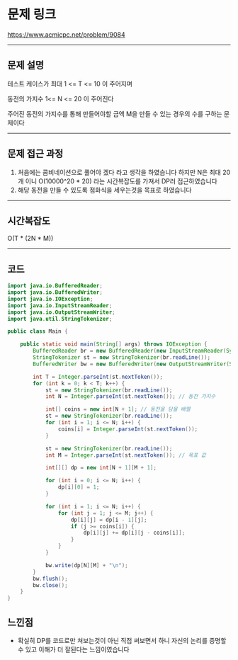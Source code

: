 # 문제 링크

https://www.acmicpc.net/problem/9084

---

## 문제 설명

테스트 케이스가 최대 1 <= T <= 10 이 주어지며

동전의 가지수 1<= N <= 20 이 주어진다

주어진 동전의 가지수를 통해 만들어야할 금액 M을 만들 수 있는 경우의 수를 구하는 문제이다

---


## 문제 접근 과정

1. 처음에는 콤비네이션으로 풀어야 겠다 라고 생각을 하였습니다 하지만 N은 최대 20개 이니 O(10000^20 * 20) 라는 시간복잡도를 가져서 DP러 접근하였습니다 
2. 해당 동전을 만들 수 있도록 점화식을 세우는것을 목표로 하였습니다
---


## 시간복잡도

O(T * (2N * M)) 

---

## 코드
```java
import java.io.BufferedReader;
import java.io.BufferedWriter;
import java.io.IOException;
import java.io.InputStreamReader;
import java.io.OutputStreamWriter;
import java.util.StringTokenizer;

public class Main {

	public static void main(String[] args) throws IOException {
		BufferedReader br = new BufferedReader(new InputStreamReader(System.in));
		StringTokenizer st = new StringTokenizer(br.readLine());
		BufferedWriter bw = new BufferedWriter(new OutputStreamWriter(System.out));

		int T = Integer.parseInt(st.nextToken());
		for (int k = 0; k < T; k++) {
			st = new StringTokenizer(br.readLine());
			int N = Integer.parseInt(st.nextToken()); // 동전 가지수

			int[] coins = new int[N + 1]; // 동전을 담을 배열
			st = new StringTokenizer(br.readLine());
			for (int i = 1; i <= N; i++) {
				coins[i] = Integer.parseInt(st.nextToken());
			}

			st = new StringTokenizer(br.readLine());
			int M = Integer.parseInt(st.nextToken()); // 목표 값

			int[][] dp = new int[N + 1][M + 1];

			for (int i = 0; i <= N; i++) {
				dp[i][0] = 1;
			}

			for (int i = 1; i <= N; i++) {
				for (int j = 1; j <= M; j++) {
					dp[i][j] = dp[i - 1][j];
					if (j >= coins[i]) {
						dp[i][j] += dp[i][j - coins[i]];
					}
				}
			}

			bw.write(dp[N][M] + "\n");
		}
		bw.flush();
		bw.close();
	}
}


```


##  느낀점
- 확실히 DP를 코드로만 쳐보는것이 아닌 직접 써보면서 하니 자신의 논리를 증명할 수 있고 이해가 더 잘된다는 느낌이였습니다
